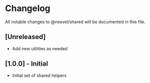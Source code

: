# Changelog

All notable changes to @nesvel/shared will be documented in this file.

## [Unreleased]

- Add new utilities as needed

## [1.0.0] - Initial

- Initial set of shared helpers
